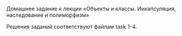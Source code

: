 Домашнее задание к лекции 
«Объекты и классы. Инкапсуляция, наследование и полиморфизм»

Решения заданий соответствуют файлам task 1-4.
